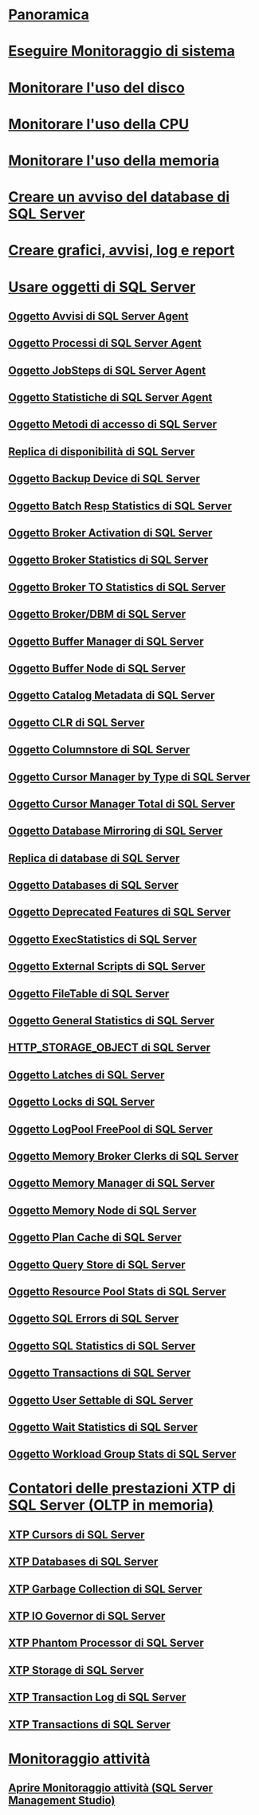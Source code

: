 # [Panoramica](monitor-resource-usage-system-monitor.md)  
# [Eseguire Monitoraggio di sistema](run-system-monitor.md)  
# [Monitorare l'uso del disco](monitor-disk-usage.md)  
# [Monitorare l'uso della CPU](monitor-cpu-usage.md)  
# [Monitorare l'uso della memoria](monitor-memory-usage.md)  
# [Creare un avviso del database di SQL Server](create-a-sql-server-database-alert.md)  
# [Creare grafici, avvisi, log e report](create-charts-alerts-logs-and-reports.md)  
# [Usare oggetti di SQL Server](use-sql-server-objects.md)  
## [Oggetto Avvisi di SQL Server Agent](sql-server-agent-alerts-object.md)  
## [Oggetto Processi di SQL Server Agent](sql-server-agent-jobs-object.md)  
## [Oggetto JobSteps di SQL Server Agent](sql-server-agent-jobsteps-object.md)  
## [Oggetto Statistiche di SQL Server Agent](sql-server-agent-statistics-object.md)  
## [Oggetto Metodi di accesso di SQL Server](sql-server-access-methods-object.md)  
## [Replica di disponibilità di SQL Server](sql-server-availability-replica.md)  
## [Oggetto Backup Device di SQL Server](sql-server-backup-device-object.md)  
## [Oggetto Batch Resp Statistics di SQL Server](sql-server-batch-resp-statistics-object.md)  
## [Oggetto Broker Activation di SQL Server](sql-server-broker-activation-object.md)  
## [Oggetto Broker Statistics di SQL Server](sql-server-broker-statistics-object.md)  
## [Oggetto Broker TO Statistics di SQL Server](sql-server-broker-to-statistics-object.md)  
## [Oggetto Broker/DBM di SQL Server](sql-server-broker-dbm-transport-object.md)  
## [Oggetto Buffer Manager di SQL Server](sql-server-buffer-manager-object.md)  
## [Oggetto Buffer Node di SQL Server](sql-server-buffer-node.md)  
## [Oggetto Catalog Metadata di SQL Server](sql-server-catalog-metadata-object.md)  
## [Oggetto CLR di SQL Server](sql-server-clr-object.md)  
## [Oggetto Columnstore di SQL Server](sql-server-columnstore-object.md)  
## [Oggetto Cursor Manager by Type di SQL Server](sql-server-cursor-manager-by-type-object.md)  
## [Oggetto Cursor Manager Total di SQL Server](sql-server-cursor-manager-total-object.md)  
## [Oggetto Database Mirroring di SQL Server](sql-server-database-mirroring-object.md)  
## [Replica di database di SQL Server](sql-server-database-replica.md)  
## [Oggetto Databases di SQL Server](sql-server-databases-object.md)  
## [Oggetto Deprecated Features di SQL Server](sql-server-deprecated-features-object.md)  
## [Oggetto ExecStatistics di SQL Server](sql-server-execstatistics-object.md)  
## [Oggetto External Scripts di SQL Server](sql-server-external-scripts-object.md)  
## [Oggetto FileTable di SQL Server](sql-server-filetable-object.md)  
## [Oggetto General Statistics di SQL Server](sql-server-general-statistics-object.md)  
## [HTTP_STORAGE_OBJECT di SQL Server](sql-server-http-storage-object.md)  
## [Oggetto Latches di SQL Server](sql-server-latches-object.md)  
## [Oggetto Locks di SQL Server](sql-server-locks-object.md)  
## [Oggetto LogPool FreePool di SQL Server](sql-server-logpool-freepool-object.md)  
## [Oggetto Memory Broker Clerks di SQL Server](sql-server-memory-broker-clerks-object.md)  
## [Oggetto Memory Manager di SQL Server](sql-server-memory-manager-object.md)  
## [Oggetto Memory Node di SQL Server](sql-server-memory-node.md)  
## [Oggetto Plan Cache di SQL Server](sql-server-plan-cache-object.md)  
## [Oggetto Query Store di SQL Server](sql-server-query-store-object.md)  
## [Oggetto Resource Pool Stats di SQL Server](sql-server-resource-pool-stats-object.md)  
## [Oggetto SQL Errors di SQL Server](sql-server-sql-errors-object.md)  
## [Oggetto SQL Statistics di SQL Server](sql-server-sql-statistics-object.md)  
## [Oggetto Transactions di SQL Server](sql-server-transactions-object.md)  
## [Oggetto User Settable di SQL Server](sql-server-user-settable-object.md)  
## [Oggetto Wait Statistics di SQL Server](sql-server-wait-statistics-object.md)  
## [Oggetto Workload Group Stats di SQL Server](sql-server-workload-group-stats-object.md)  
# [Contatori delle prestazioni XTP di SQL Server (OLTP in memoria)](sql-server-xtp-in-memory-oltp-performance-counters.md)  
## [XTP Cursors di SQL Server](sql-server-xtp-cursors.md)  
## [XTP Databases di SQL Server](sql-server-xtp-databases.md)  
## [XTP Garbage Collection di SQL Server](sql-server-xtp-garbage-collection.md)  
## [XTP IO Governor di SQL Server](sql-server-xtp-io-governor.md)  
## [XTP Phantom Processor di SQL Server](sql-server-xtp-phantom-processor.md)  
## [XTP Storage di SQL Server](sql-server-xtp-storage.md)  
## [XTP Transaction Log di SQL Server](sql-server-xtp-transaction-log.md)  
## [XTP Transactions di SQL Server](sql-server-xtp-transactions.md)  
# [Monitoraggio attività](activity-monitor.md)  
## [Aprire Monitoraggio attività (SQL Server Management Studio)](open-activity-monitor-sql-server-management-studio.md)  
